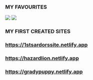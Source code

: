 ### MY FAVOURITES
<img src="https://img.shields.io/badge/HTML5-3c096c?style=for-the-badge&logo=HTML5&logoColor="/> <img src="https://img.shields.io/badge/CSS-3c096c?style=for-the-badge&logo=CSS3&logoColor="/>

### MY FIRST CREATED SITES
### https://1stsardorssite.netlify.app
### https://hazardlion.netlify.app
### https://gradypuppy.netlify.app
